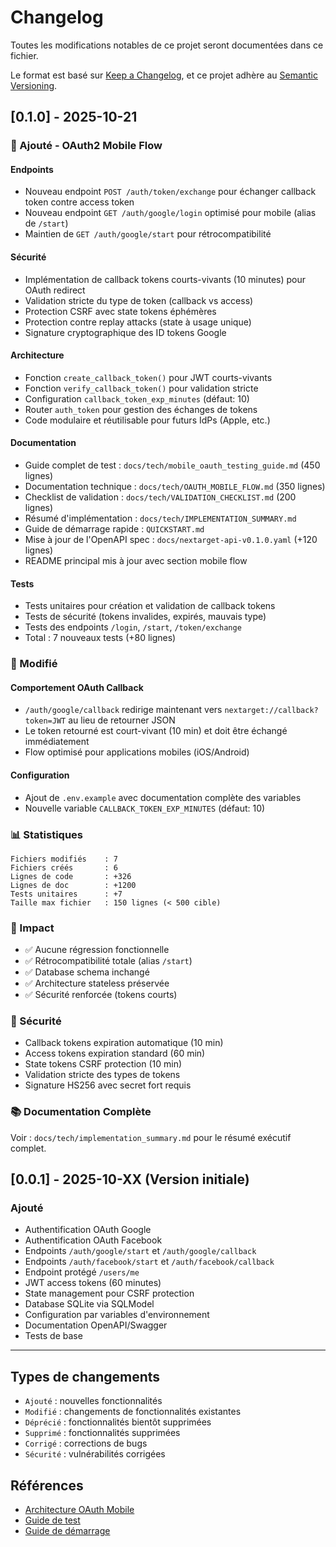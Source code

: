 # Changelog

Toutes les modifications notables de ce projet seront documentées dans ce fichier.

Le format est basé sur [Keep a Changelog](https://keepachangelog.com/fr/1.0.0/),
et ce projet adhère au [Semantic Versioning](https://semver.org/lang/fr/).

## [0.1.0] - 2025-10-21

### 🎉 Ajouté - OAuth2 Mobile Flow

#### Endpoints
- Nouveau endpoint `POST /auth/token/exchange` pour échanger callback token contre access token
- Nouveau endpoint `GET /auth/google/login` optimisé pour mobile (alias de `/start`)
- Maintien de `GET /auth/google/start` pour rétrocompatibilité

#### Sécurité
- Implémentation de callback tokens courts-vivants (10 minutes) pour OAuth redirect
- Validation stricte du type de token (callback vs access)
- Protection CSRF avec state tokens éphémères
- Protection contre replay attacks (state à usage unique)
- Signature cryptographique des ID tokens Google

#### Architecture
- Fonction `create_callback_token()` pour JWT courts-vivants
- Fonction `verify_callback_token()` pour validation stricte
- Configuration `callback_token_exp_minutes` (défaut: 10)
- Router `auth_token` pour gestion des échanges de tokens
- Code modulaire et réutilisable pour futurs IdPs (Apple, etc.)

#### Documentation
- Guide complet de test : `docs/tech/mobile_oauth_testing_guide.md` (450 lignes)
- Documentation technique : `docs/tech/OAUTH_MOBILE_FLOW.md` (350 lignes)
- Checklist de validation : `docs/tech/VALIDATION_CHECKLIST.md` (200 lignes)
- Résumé d'implémentation : `docs/tech/IMPLEMENTATION_SUMMARY.md`
- Guide de démarrage rapide : `QUICKSTART.md`
- Mise à jour de l'OpenAPI spec : `docs/nextarget-api-v0.1.0.yaml` (+120 lignes)
- README principal mis à jour avec section mobile flow

#### Tests
- Tests unitaires pour création et validation de callback tokens
- Tests de sécurité (tokens invalides, expirés, mauvais type)
- Tests des endpoints `/login`, `/start`, `/token/exchange`
- Total : 7 nouveaux tests (+80 lignes)

### 🔄 Modifié

#### Comportement OAuth Callback
- `/auth/google/callback` redirige maintenant vers `nextarget://callback?token=JWT` au lieu de retourner JSON
- Le token retourné est court-vivant (10 min) et doit être échangé immédiatement
- Flow optimisé pour applications mobiles (iOS/Android)

#### Configuration
- Ajout de `.env.example` avec documentation complète des variables
- Nouvelle variable `CALLBACK_TOKEN_EXP_MINUTES` (défaut: 10)

### 📊 Statistiques

```
Fichiers modifiés    : 7
Fichiers créés       : 6
Lignes de code       : +326
Lignes de doc        : +1200
Tests unitaires      : +7
Taille max fichier   : 150 lignes (< 500 cible)
```

### 🎯 Impact

- ✅ Aucune régression fonctionnelle
- ✅ Rétrocompatibilité totale (alias `/start`)
- ✅ Database schema inchangé
- ✅ Architecture stateless préservée
- ✅ Sécurité renforcée (tokens courts)

### 🔐 Sécurité

- Callback tokens expiration automatique (10 min)
- Access tokens expiration standard (60 min)
- State tokens CSRF protection (10 min)
- Validation stricte des types de tokens
- Signature HS256 avec secret fort requis

### 📚 Documentation Complète

Voir : `docs/tech/implementation_summary.md` pour le résumé exécutif complet.

## [0.0.1] - 2025-10-XX (Version initiale)

### Ajouté
- Authentification OAuth Google
- Authentification OAuth Facebook
- Endpoints `/auth/google/start` et `/auth/google/callback`
- Endpoints `/auth/facebook/start` et `/auth/facebook/callback`
- Endpoint protégé `/users/me`
- JWT access tokens (60 minutes)
- State management pour CSRF protection
- Database SQLite via SQLModel
- Configuration par variables d'environnement
- Documentation OpenAPI/Swagger
- Tests de base

---

## Types de changements

- `Ajouté` : nouvelles fonctionnalités
- `Modifié` : changements de fonctionnalités existantes
- `Déprécié` : fonctionnalités bientôt supprimées
- `Supprimé` : fonctionnalités supprimées
- `Corrigé` : corrections de bugs
- `Sécurité` : vulnérabilités corrigées

## Références

- [Architecture OAuth Mobile](docs/tech/architecture.md)
- [Guide de test](docs/tech/oauth_mobile_testing.md)
- [Guide de démarrage](docs/guides/quickstart.md)
